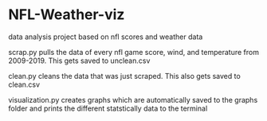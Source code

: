 # NFL-Weather-viz
data analysis project based on nfl scores and weather data

scrap.py pulls the data of every nfl game score, wind, and temperature from 2009-2019. This gets saved to unclean.csv

clean.py cleans the data that was just scraped. This also gets saved to clean.csv

visualization.py creates graphs which are automatically saved to the graphs folder and prints the different statstically data to the terminal
